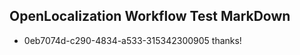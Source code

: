 ## OpenLocalization Workflow Test MarkDown
* 0eb7074d-c290-4834-a533-315342300905 thanks!

<!--HONumber=Jul16_HO2-->


